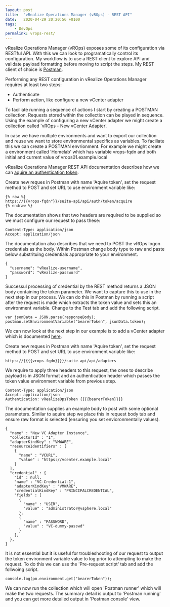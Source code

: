 ```yaml
---
layout: post
title:  "vRealize Operations Manager (vROps) - REST API"
date:   2020-04-29 20:20:56 +0100
tags:
    - DevOps
permalink: vrops-rest/
---
```

vRealize Operations Manager (vROps) exposes some of its configuration via RESTful API. With this we can look to programatically control its configuration. My workflow is to use a REST client to explore API and validate payload formatting before moving to script the steps. My REST client of choice is [Postman](https://www.postman.com/).

Performing any REST configuration in vRealize Operations Manager requires at least two steps:

* Authenticate
* Perform action, like configure a new vCenter adapter

To faciliate running a sequence of actions I start by creating a POSTMAN collection. Requests stored within the collection can be played in sequence. Using the example of configuring a new vCenter adapter we might create a collection called 'vROps - New vCenter Adapter'.

In case we have multiple environments and want to export our collection and reuse we  want to store environmental specifics as variables. To faciliate this we can create a POSTMAN envrionment. For example we might create a environment called 'Homelab' which has variable vrops-fqdn and both initial and current value of vrops01.example.local
 
vRealize Operations Manager REST API documentation describes how we can [aquire an authentication token](https://docs.vmware.com/en/vRealize-Operations-Manager/8.1/com.vmware.vcom.api.doc/GUID-C3F0A911-A587-40F7-9998-13D4880A0C2B.html).

Create new reques in Postman with name 'Aquire token', set the request method to POST and set URL to use environment variable like:

```
{% raw %}
https://{{vrops-fqdn"}}/suite-api/api/auth/token/acquire
{% endraw %}
```

The documentation shows that two headers are required to be supplied so we must configure our request to pass these:

```
Content-Type: application/json
Accept: application/json
```

The documentation also describes that we need to POST the vROps logon credentials as the body. Within Postman change body type to raw and paste below substrituing credentials appropriate to your environment.

```
{
  "username": "vRealize-username",
  "password": "vRealize-password"
}
```

Successul processing of credential by the REST method returns a JSON body containing the token parameter. We want to capture this to use in the next step in our process. We can do this in Postman by running a script after the request is made which extracts the token value and sets this an environment variable. Change to the Test tab and add the following script.

```
var jsonData = JSON.parse(responseBody);
postman.setEnvironmentVariable("bearerToken", jsonData.token);
```

We can now look at the next step in our example is to add a vCenter adapter which is documented [here](https://docs.vmware.com/en/vRealize-Operations-Manager/8.1/com.vmware.vcom.api.doc/GUID-18D17D09-628F-4974-AFE4-E94446E3462D.html).

Create new reques in Postman with name 'Aquire token', set the request method to POST and set URL to use environment variable like:

```
https://{{{{vrops-fqdn}}}}/suite-api/api/adapters
```

We require to apply three headers to this request, the ones to describe payload is in JSON format and an authentication header which passes the token value environment variable from previous step.

```
Content-Type: application/json
Accept: application/json
Authentication: vRealizeOpsToken {{{{bearerToken}}}}
```

The documentation supplies an example body to post with some optional parameters. Similar to aquire step we place this in request body tab and ensure raw format is selected (ensuring you set envioronmentally values).

```
{
  "name" : "New VC Adapter Instance",
  "collectorId" : "1",
  "adapterKindKey" : "VMWARE",
  "resourceIdentifiers" : [ 
    {
      "name" : "VCURL",
      "value" : "https://vcenter.example.local"
    } 
  ],
  "credential" : {
    "id" : null,
    "name" : "VC-Credential-1",
    "adapterKindKey" : "VMWARE",
    "credentialKindKey" : "PRINCIPALCREDENTIAL",
    "fields" : [ 
      {
        "name" : "USER",
        "value" : "administrator@vsphere.local"
      }, 
      {
        "name" : "PASSWORD",
        "value" : "VC-dummy-passwd"
      } 
    ],
  },
}
```

It is not essential but it is useful for troubleshooting of our request to output the token environment variable value to log prior to attempting to make the request. To do this we can use the 'Pre-request script' tab and add the follwoing script.

```
console.log(pm.environment.get("bearerToken"));
```

We can now run the collection which will open 'Postman runner' which will make the two requests. The summary detail is output to 'Postman running' and you can get more detailed output in 'Postman console' view.